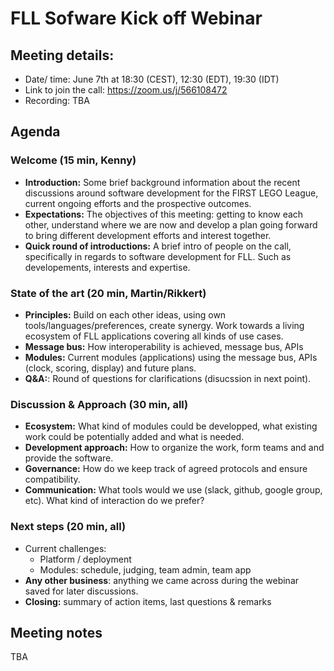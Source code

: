 # FLL Sofware Kick off Webinar 

## Meeting details:
* Date/ time: June 7th at 18:30 (CEST), 12:30 (EDT), 19:30 (IDT) 
* Link to join the call: https://zoom.us/j/566108472
* Recording: TBA

## Agenda

### Welcome (15 min, Kenny)
* **Introduction:** Some brief background information about the recent discussions around software development for the FIRST LEGO League, current ongoing efforts and the prospective outcomes.
* **Expectations:** The objectives of this meeting: getting to know each other, understand where we are now and develop a plan going forward to bring different development efforts and interest together.
* **Quick round of introductions:** A brief intro of people on the call, specifically in regards to software development for FLL. Such as developements, interests and expertise.

### State of the art (20 min, Martin/Rikkert)
* **Principles:** Build on each other ideas, using own tools/languages/preferences, create synergy. Work towards a living ecosystem of FLL applications covering all kinds of use cases.
* **Message bus:** How interoperability is achieved, message bus, APIs
* **Modules:** Current modules (applications) using the message bus, APIs (clock, scoring, display) and future plans.
* **Q&A:**: Round of questions for clarifications (disucssion in next point).

### Discussion & Approach (30 min, all)
* **Ecosystem:** What kind of modules could be developped, what existing work could be potentially added and what is needed.
* **Development approach:** How to organize the work, form teams and and provide the software.
* **Governance:** How do we keep track of agreed protocols and ensure compatibility.
* **Communication:** What tools would we use (slack, github, google group, etc). What kind of interaction do we prefer?

### Next steps (20 min, all)
* Current challenges: 
  * Platform / deployment
  * Modules: schedule, judging, team admin, team app
* **Any other business**: anything we came across during the webinar saved for later discussions.
* **Closing:** summary of action items, last questions & remarks 

## Meeting notes
TBA

